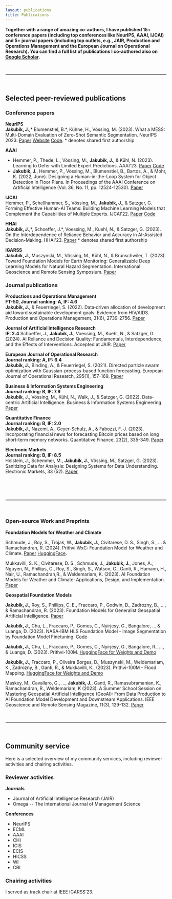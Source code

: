 ```yaml
---
layout: publications
title: Publications
---
```


**Together with a range of amazing co-authors, I have published 15+ conference papers (including top conferences like NeurIPS, AAAI, IJCAI) and 5+ journal papers (including top outlets, e.g., JAIR, Production and Operations Management and the European Journal on Operational Research). You can find a full list of publications I co-authored also on [Google Scholar](https://scholar.google.com/citations?user=Bz3X5pQAAAAJ&hl=de&oi=ao).**

<br>
<hr style="border:.5px solid lightgray"> 
<br>

## Selected peer-reviewed publications

### Conference papers 

**NeurIPS**
<br>
**Jakubik, J.**,\* Blumenstiel, B.*, Kühne, H., Vössing, M. (2023). What a MESS: Multi-Domain Evaluation of Zero-Shot Semantic Segmentation. NeurIPS 2023. [Paper](http://arxiv.org/abs/2306.15521) [Website](https://blumenstiel.github.io/mess-benchmark/) [Code](https://github.com/blumenstiel/MESS). * denotes shared first authorship

**AAAI**
<br>
- Hemmer, P., Thede, L., Vössing, M., **Jakubik, J.**, & Kühl, N. (2023). Learning to Defer with Limited Expert Predictions. AAAI'23. [Paper](https://arxiv.org/pdf/2304.07306) [Code](https://github.com/ptrckhmmr/learning-to-defer-with-limited-expert-predictions)
- **Jakubik, J.**, Hemmer, P., Vössing, M., Blumenstiel, B., Bartos, A., & Mohr, K. (2022, June). Designing a Human-in-the-Loop System for Object Detection in Floor Plans. In Proceedings of the AAAI Conference on Artificial Intelligence (Vol. 36, No. 11, pp. 12524-12530). [Paper](https://ojs.aaai.org/index.php/AAAI/article/view/21522/21271)

**IJCAI**
<br>
Hemmer, P., Schellhammer, S., Vössing, M., **Jakubik, J.**, & Satzger, G. Forming Effective Human-AI Teams: Building Machine Learning Models that Complement the Capabilities of Multiple Experts. IJCAI'22. [Paper](https://arxiv.org/pdf/2206.07948) [Code](https://github.com/ptrckhmmr/human-ai-teams)

**HHAI**
<br>
**Jakubik, J.**,\*, Schoeffer, J.*, Voessing, M., Kuehl, N., & Satzger, G. (2023). On the Interdependence of Reliance Behavior and Accuracy in AI-Assisted Decision-Making. HHAI'23. [Paper](https://ebooks.iospress.nl/volumearticle/63322) * denotes shared first authorship

**IGARSS**
<br>
**Jakubik, J.**, Muszynski, M., Vössing, M., Kühl, N., & Brunschwiler, T. (2023). Toward Foundation Models for Earth Monitoring: Generalizable Deep Learning Models for Natural Hazard Segmentation. International Geoscience and Remote Sensing Symposium. [Paper](https://arxiv.org/pdf/2301.09318)


### Journal publications 

**Productions and Operations Management**
<br>
**FT-50, Journal ranking: A, IF: 4.6**
<br>
**Jakubik, J.**, & Feuerriegel, S. (2022). Data‐driven allocation of development aid toward sustainable development goals: Evidence from HIV/AIDS. Production and Operations Management, 31(6), 2739-2756. [Paper](https://onlinelibrary.wiley.com/doi/pdfdirect/10.1111/poms.13714)

**Journal of Artificial Intelligence Research**
<br>
**IF: 2.4**
Schoeffer, J., **Jakubik, J.**, Voessing, M., Kuehl, N., & Satzger, G. (2024). AI Reliance and Decision Quality: Fundamentals, Interdependence, and the Effects of Interventions. Accepted at JAIR. [Paper](https://arxiv.org/pdf/2304.08804)

**European Journal of Operational Research**
<br>
**Journal ranking: A, IF: 6.4**
<br>
**Jakubik, J.**, Binding, A., & Feuerriegel, S. (2021). Directed particle swarm optimization with Gaussian-process-based function forecasting. European Journal of Operational Research, 295(1), 157-169. [Paper](https://www.sciencedirect.com/science/article/pii/S0377221721001661)

**Business & Information Systems Engineering**
<br>
**Journal ranking: B, IF: 7.9**
<br>
**Jakubik**, J., Vössing, M., Kühl, N., Walk, J., & Satzger, G. (2022). Data-centric Artificial Intelligence. Business & Information Systems Engineering. [Paper](https://arxiv.org/pdf/2212.11854.pdf) 

**Quantitative Finance**
<br>
**Journal ranking: B, IF: 2.0**
<br>
**Jakubik, J.**, Nazemi, A., Geyer-Schulz, A., & Fabozzi, F. J. (2023). Incorporating financial news for forecasting Bitcoin prices based on long short-term memory networks. Quantitative Finance, 23(2), 335-349. [Paper](https://www.tandfonline.com/doi/abs/10.1080/14697688.2022.2130085)

**Electronic Markets**
<br>
**Journal ranking: B, IF: 8.5**
<br>
Holstein, J., Schemmer, M., **Jakubik, J.**, Vössing, M., Satzger, G. (2023). Sanitizing Data for Analysis: Designing Systems for Data Understanding. Electronic Markets,  33 (52). [Paper]([https://www.tandfonline.com/doi/abs/10.1080/14697688.2022.2130085](https://link.springer.com/article/10.1007/s12525-023-00677-w?utm_source=rct_congratemailt&utm_medium=email&utm_campaign=oa_20231009&utm_content=10.1007/s12525-023-00677-w))

<br>
<br>

<br>
<hr style="border:.5px solid lightgray"> 
<br>

### Open-source Work and Preprints

**Foundation Models for Weather and Climate**
<br>

Schmude, J., Roy, S., Trojak, W., __Jakubik, J.__, Civitarese, D. S., Singh, S., ... & Ramachandran, R. (2024). Prithvi WxC: Foundation Model for Weather and Climate. [Paper](https://arxiv.org/pdf/2409.13598) [HuggingFace](https://huggingface.co/Prithvi-WxC).

Mukkavilli, S. K., Civitarese, D. S., Schmude, J., **Jakubik, J.**, Jones, A., Nguyen, N., Phillips, C., Roy, S., Singh, S., Watson, C., Ganti, R., Hamann, H., Nair, U., Ramachandran,R., & Weldemariam, K. (2023). AI Foundation Models for Weather and Climate: Applications, Design, and Implementation. [Paper](https://arxiv.org/pdf/2309.10808) 

**Geospatial Foundation Models**
<br>

**Jakubik, J.**, Roy, S., Phillips, C. E., Fraccaro, P., Godwin, D., Zadrozny, B., ..., & Ramachandran, R. (2023). Foundation Models for Generalist Geospatial Artificial Intelligence. [Paper](https://arxiv.org/pdf/2310.18660.pdf) 

**Jakubik, J.**, Chu, L., Fraccaro, P., Gomes, C., Nyirjesy, G., Bangalore, ... & Luanga, D. (2023). NASA-IBM HLS Foundation Model - Image Segmentation by Foundation Model Finetuning. [Code](https://github.com/nasa-impact/hls-foundation-os) 

**Jakubik, J.**, Chu, L., Fraccaro, P., Gomes, C., Nyirjesy, G., Bangalore, R., ..., & Luanga, D. (2023). Prithvi-100M. [HuggingFace for Weights and Demo](https://huggingface.co/ibm-nasa-geospatial/Prithvi-100M)

**Jakubik, J.**, Fraccaro, P., Oliveira Borges, D., Muszynski, M., Weldemariam, K., Zadrozny, B., Ganti, R., & Mukkavilli, K., (2023). Prithvi-100M - Flood Mapping. [HuggingFace for Weights and Demo](https://huggingface.co/ibm-nasa-geospatial/Prithvi-100M-sen1floods11)

Maskey, M., Cavallaro, G., ..., **Jakubik, J.**, Ganti, R., Ramasubramanian, K., Ramachandran, R., Weldemariam, K (2023). A Summer School Session on Mastering Geospatial Artificial Intelligence (GeoAI): From Data Production to AI Foundation Model Development and Downstream Applications. IEEE Geoscience and Remote Sensing Magazine, 11(3), 129-132. [Paper](https://ieeexplore.ieee.org/iel7/6245518/10261874/10261878.pdf)


<br>
<hr style="border:.5px solid lightgray"> 
<br>

## Community service

Here is a selected overview of my community services, including reviewer activities and chairing activities.

### Reviewer activities

**Journals**
- Journal of Artificial Intelligence Research (JAIR)
- Omega -- The International Journal of Management Science

**Conferences**
- NeurIPS
- ECML
- AAAI
- CHI
- ICIS
- ECIS
- HICSS
- WI
- CBI 

### Chairing activities

I served as track chair at IEEE IGARSS’23.

